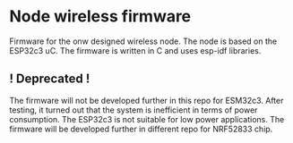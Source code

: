 # Node wireless firmware
Firmware for the onw designed wireless node. The node is based on the ESP32c3 uC. The firmware is written in C and uses esp-idf libraries.

## ! Deprecated !
The firmware will not be developed further in this repo for ESM32c3. After testing, it turned out that the system is inefficient in terms of power consumption. The ESP32c3 is not suitable for low power applications. The firmware will be developed further in different repo for NRF52833 chip.